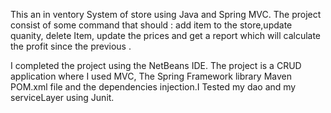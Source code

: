This an in ventory System of store using Java and Spring MVC.
The project consist of some command that should : add item to the store,update quanity, delete Item, update the prices and get 
a report which will calculate the profit since the previous .

I completed the project using the NetBeans IDE. The project is a CRUD application where I used MVC, The Spring Framework 
library Maven POM.xml file and the dependencies injection.I Tested my dao and my serviceLayer using Junit.
